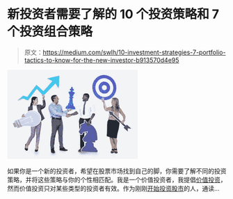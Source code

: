 # 新投资者需要了解的 10 个投资策略和 7 个投资组合策略

> 原文：<https://medium.com/swlh/10-investment-strategies-7-portfolio-tactics-to-know-for-the-new-investor-b913570d4e95>

![](img/f5fcbad31e3d4c8c4e832e131404d88c.png)

如果你是一个新的投资者，希望在股票市场找到自己的脚，你需要了解不同的投资策略，并将这些策略与你的个性相匹配。我是一个价值投资者，我提倡[价值投资](https://valuestockguide.com/)，然而价值投资只对某些类型的投资者有效。作为刚刚[开始投资股市](https://valuestockguide.com/guide/how-to-invest-in-stocks/)的人，通读…